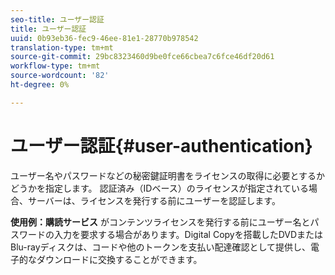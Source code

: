```yaml
---
seo-title: ユーザー認証
title: ユーザー認証
uuid: 0b93eb36-fec9-46ee-81e1-28770b978542
translation-type: tm+mt
source-git-commit: 29bc8323460d9be0fce66cbea7c6fce46df20d61
workflow-type: tm+mt
source-wordcount: '82'
ht-degree: 0%

---
```



# ユーザー認証{#user-authentication}

ユーザー名やパスワードなどの秘密鍵証明書をライセンスの取得に必要とするかどうかを指定します。 認証済み（IDベース）のライセンスが指定されている場合、サーバーは、ライセンスを発行する前にユーザーを認証します。

**使用例：購読サービス** がコンテンツライセンスを発行する前にユーザー名とパスワードの入力を要求する場合があります。Digital Copyを搭載したDVDまたはBlu-rayディスクは、コードや他のトークンを支払い配達確認として提供し、電子的なダウンロードに交換することができます。

